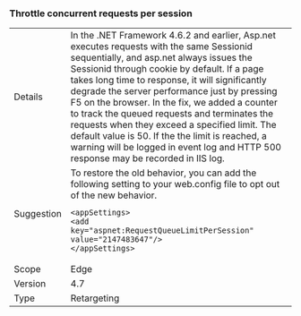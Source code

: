 ### Throttle concurrent requests per session

|   |   |
|---|---|
|Details|In the .NET Framework 4.6.2 and earlier, Asp.net executes requests with the same Sessionid sequentially, and asp.net always issues the Sessionid through cookie by default. If a page takes long time to response, it will significantly degrade the server performance just by pressing F5 on the browser. In the fix, we added a counter to track the queued requests and terminates the requests when they exceed a specified limit. The default value is 50. If the the limit is reached, a warning will be logged in event log and HTTP 500 response may be recorded in IIS log.|
|Suggestion|To restore the old behavior, you can add the following setting to your web.config file to opt out of the new behavior.<br /><pre><code>&lt;appSettings&gt;<br />&lt;add key=&quot;aspnet:RequestQueueLimitPerSession&quot; value=&quot;2147483647&quot;/&gt;<br />&lt;/appSettings&gt;</code></pre>|
|Scope|Edge|
|Version|4.7|
|Type|Retargeting|
